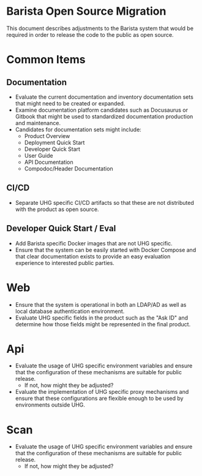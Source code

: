 # Barista Open Source Migration

This document describes adjustments to the Barista system that would be required in order to release the code to the public as open source.

# Common Items

## Documentation

* Evaluate the current documentation and inventory documentation sets that might need to be created or expanded.
* Examine documentation platform candidates such as Docusaurus or Gitbook that might be used to standardized documentation production and maintenance.
* Candidates for documentation sets might include:
  * Product Overview
  * Deployment Quick Start
  * Developer Quick Start
  * User Guide
  * API Documentation
  * Compodoc/Header Documentation

## CI/CD

* Separate UHG specific CI/CD artifacts so that these are not distributed with the product as open source.

## Developer Quick Start / Eval

* Add Barista specific Docker images that are not UHG specific.
* Ensure that the system can be easily started with Docker Compose and that clear documentation exists to provide an easy evaluation experience to interested public parties.

# Web

* Ensure that the system is operational in both an LDAP/AD as well as local database authentication environment.
* Evaluate UHG specific fields in the product such as the "Ask ID" and determine how those fields might be represented in the final product.

# Api

* Evaluate the usage of UHG specific environment variables and ensure that the configuration of these mechanisms are suitable for public release.
  * If not, how might they be adjusted?
* Evaluate the implementation of UHG specific proxy mechanisms and ensure that these configurations are flexible enough to be used by environments outside UHG.

# Scan

* Evaluate the usage of UHG specific environment variables and ensure that the configuration of these mechanisms are suitable for public release.
  * If not, how might they be adjusted?
